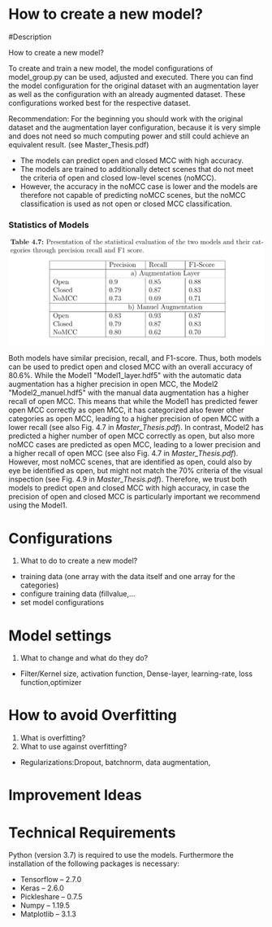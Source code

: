 

# How to create a new model?

#Description

How to create a new model?

To create and train a new model, the model configurations of model_group.py can be used, adjusted and executed. There you can find the model configuration for the original dataset with an augmentation layer as well as the configuration with an already augmented dataset. These configurations worked best for the respective dataset. 

Recommendation: For the beginning you should work with the original dataset and the augmentation layer configuration, because it is very simple and does not need so much computing power and still could achieve an equivalent result. (see Master_Thesis.pdf)

- The models can predict open and closed MCC with high accuracy.
- The models are trained to additionally detect scenes that do not meet the criteria of open and closed low-level scenes (noMCC).
- However, the accuracy in the noMCC case is lower and the models are therefore not capable of predicting noMCC scenes, but the noMCC classification is used as not open or closed MCC classification.
### Statistics of Models 
<img src="statistics.png" width="800">


Both models have similar precision, recall, and F1-score. Thus, both models can be used to predict open and closed MCC with an overall accuracy of 80.6%. While the Model1 "Model1_layer.hdf5" with the automatic data augmentation has a higher precision in open MCC, the Model2 "Model2_manuel.hdf5" with the manual data augmentation has a higher recall of open MCC. This means that while the Model1 has predicted fewer open MCC correctly as open MCC, it has categorized also fewer other categories as open MCC, leading to a higher precision of open MCC with a lower recall (see also Fig. 4.7 in *Master_Thesis.pdf*). In contrast, Model2 has predicted a higher number of open MCC correctly as open, but also more noMCC cases are predicted as open MCC, leading to a lower precision and a higher recall of open MCC (see also Fig. 4.7 in *Master_Thesis.pdf*). However, most noMCC scenes, that are identified as open, could also by eye be identified as open, but might not match the 70% criteria of the visual inspection (see Fig. 4.9 in *Master_Thesis.pdf*). Therefore, we trust both models to predict open and closed MCC with high accuracy, in case the precision of open and closed MCC is particularly important we recommend using the Model1.
      

# Configurations

1. What to do to create a new model?
  - training data (one array with the data itself and one array for the categories)
  - configure training data (fillvalue,...
  - set model configurations


# Model settings
1. What to change and what do they do?
 - Filter/Kernel size, activation function, Dense-layer, learning-rate, loss function,optimizer
# How to avoid Overfitting

1. What is overfitting?
2. What to use against overfitting?
  - Regularizations:Dropout, batchnorm, data augmentation, 

# Improvement Ideas

# Technical Requirements
Python (version 3.7) is required to use the models. Furthermore the installation of the following packages is necessary:
- Tensorflow – 2.7.0
- Keras – 2.6.0
- Pickleshare – 0.7.5
- Numpy – 1.19.5
- Matplotlib – 3.1.3
